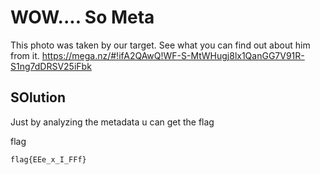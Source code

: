 # WOW.... So Meta 

This photo was taken by our target. See what you can find out about him from it. https://mega.nz/#!ifA2QAwQ!WF-S-MtWHugj8lx1QanGG7V91R-S1ng7dDRSV25iFbk

## SOlution

Just by analyzing the metadata u can get the flag

flag
```
flag{EEe_x_I_FFf}
```
